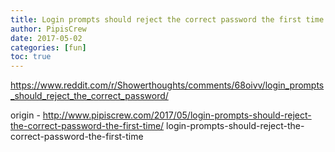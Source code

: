 ```yaml
---
title: Login prompts should reject the correct password the first time
author: PipisCrew
date: 2017-05-02
categories: [fun]
toc: true
---
```


https://www.reddit.com/r/Showerthoughts/comments/68oivv/login_prompts_should_reject_the_correct_password/

origin - http://www.pipiscrew.com/2017/05/login-prompts-should-reject-the-correct-password-the-first-time/ login-prompts-should-reject-the-correct-password-the-first-time